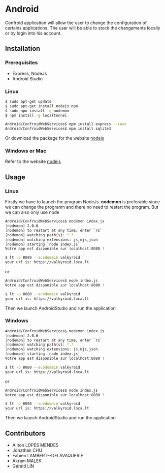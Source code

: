 # Android
Confroid application will allow the user to change the configuration of certains applications. The user will be able to stock the changements locally or by login into his account.

## Installation

### Prerequisites
- Express, NodeJs
- Android Studio

### Linux 
```bash
$ sudo apt-get update
$ sudo apt-get install nodejs npm
$ sudo npm install -g nodemon
$ npm install -g localtunnel

Android/ConfroidWebServices$ npm install express --save
Android/ConfroidWebServices$ npm install sqlite3
```

Or download the package for the website [nodejs](https://nodejs.org/en/download/)

### Windows or Mac
Refer to the website [nodejs](https://nodejs.org/en/download/)

## Usage

### Linux
Firstly we have to launch the program NodeJs. **nodemon** is preferable since we can change the programn and there no need to restart the program. But we can also only use node
```bash
Android/ConfroidWebServices$ nodemon index.js
[nodemon] 2.0.6
[nodemon] to restart at any time, enter `rs`
[nodemon] watching path(s): *.*
[nodemon] watching extensions: js,mjs,json
[nodemon] starting `node index.js`
Votre app est disponible sur localhost:8080 !
```

```bash
$ lt -p 8080 --subdomain valkyroid
your url is: https://valkyroid.loca.lt
```

or 

```bash
Android/ConfroidWebServices$ node index.js
Votre app est disponible sur localhost:8080 !
```

```bash
$ lt -p 8080 --subdomain valkyroid
your url is: https://valkyroid.loca.lt
```

Then we launch AndroidStudio and run the application

### Windows 
```bash
Android/ConfroidWebServices$ nodemon index.js
[nodemon] 2.0.6
[nodemon] to restart at any time, enter `rs`
[nodemon] watching path(s): *.*
[nodemon] watching extensions: js,mjs,json
[nodemon] starting `node index.js`
Votre app est disponible sur localhost:8080 !
```

```bash
$ lt -p 8080 --subdomain valkyroid
your url is: https://valkyroid.loca.lt
```

or 

```bash
Android/ConfroidWebServices$ node index.js
Votre app est disponible sur localhost:8080 !
```

```bash
$ lt -p 8080 --subdomain valkyroid
your url is: https://valkyroid.loca.lt
```

Then we launch AndroidStudio and run the application

## Contributors
- Ailton LOPES MENDES
- Jonathan CHU
- Fabien LAMBERT--DELAVAQUERIE
- Akram MALEK
- Gérald LIN